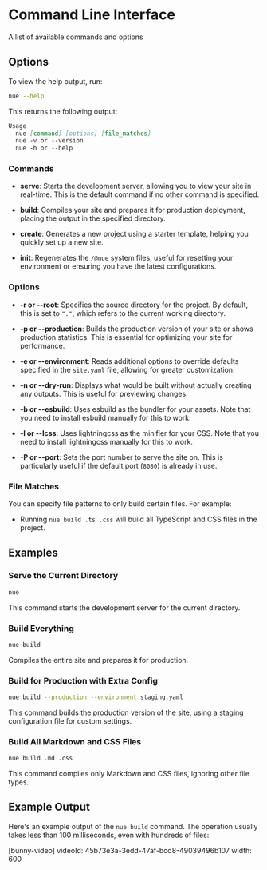 
# Command Line Interface
A list of available commands and options

## Options
To view the help output, run:

```sh
nue --help
```

This returns the following output:

```md
Usage
  nue [command] [options] [file_matches]
  nue -v or --version
  nue -h or --help
```

### Commands

- **serve**: Starts the development server, allowing you to view your site in real-time. This is the default command if no other command is specified.

- **build**: Compiles your site and prepares it for production deployment, placing the output in the specified directory.

- **create**: Generates a new project using a starter template, helping you quickly set up a new site.

- **init**: Regenerates the `/@nue` system files, useful for resetting your environment or ensuring you have the latest configurations.

### Options

- **-r or --root**: Specifies the source directory for the project. By default, this is set to `"."`, which refers to the current working directory.

- **-p or --production**: Builds the production version of your site or shows production statistics. This is essential for optimizing your site for performance.

- **-e or --environment**: Reads additional options to override defaults specified in the `site.yaml` file, allowing for greater customization.

- **-n or --dry-run**: Displays what would be built without actually creating any outputs. This is useful for previewing changes.

- **-b or --esbuild**: Uses esbuild as the bundler for your assets. Note that you need to install esbuild manually for this to work.

- **-l or --lcss**: Uses lightningcss as the minifier for your CSS. Note that you need to install lightningcss manually for this to work.

- **-P or --port**: Sets the port number to serve the site on. This is particularly useful if the default port (`8080`) is already in use.

### File Matches

You can specify file patterns to only build certain files. For example:
- Running `nue build .ts .css` will build all TypeScript and CSS files in the project.


## Examples

### Serve the Current Directory

```sh
nue
```
This command starts the development server for the current directory.

### Build Everything

```sh
nue build
```
Compiles the entire site and prepares it for production.

### Build for Production with Extra Config

```sh
nue build --production --environment staging.yaml
```
This command builds the production version of the site, using a staging configuration file for custom settings.

### Build All Markdown and CSS Files

```sh
nue build .md .css
```
This command compiles only Markdown and CSS files, ignoring other file types.


## Example Output

Here's an example output of the `nue build` command. The operation usually takes less than 100 milliseconds, even with hundreds of files:

[bunny-video]
  videoId: 45b73e3a-3edd-47af-bcd8-49039496b107
  width: 600
